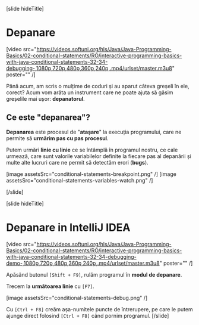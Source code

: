 [slide hideTitle]

# Depanare
[video src="https://videos.softuni.org/hls/Java/Java-Programming-Basics/02-conditional-statements/RO/interactive-programming-basics-with-java-conditional-statements-32-34-debugging-,1080p,720p,480p,360p,240p,.mp4/urlset/master.m3u8" poster="" /]


Până acum, am scris o mulțime de coduri și au aparut câteva greșeli în ele, corect? Acum vom arăta un instrument care ne poate ajuta să găsim greșelile mai ușor: **depanatorul**.

## Ce este "depanarea"?

**Depanarea** este procesul de "**atașare**" la execuția programului, care ne permite să **urmărim pas cu pas procesul**.

Putem urmări **linie cu linie** ce se întâmplă în programul nostru, ce cale urmează, care sunt valorile variabilelor definite la fiecare pas al depanării și multe alte lucruri care ne permit să detectăm erori (**bugs**).

[image assetsSrc="conditional-statements-breakpoint.png" /]
[image assetsSrc="conditional-statements-variables-watch.png" /]

[/slide]

[slide hideTitle]

# Depanare in IntelliJ IDEA 
[video src="https://videos.softuni.org/hls/Java/Java-Programming-Basics/02-conditional-statements/RO/interactive-programming-basics-with-java-conditional-statements-32-34-debugging-demo-,1080p,720p,480p,360p,240p,.mp4/urlset/master.m3u8" poster="" /]

Apăsând butonul `[Shift + F9]`, rulăm programul în **modul de depanare**. 

Trecem la **următoarea linie** cu `[F7]`.

[image assetsSrc="conditional-statements-debug.png" /]

Cu `[Ctrl + F8]` creăm așa-numitele puncte de întrerupere, pe care le putem ajunge direct folosind `[Ctrl + F8]` când pornim programul.
[/slide]